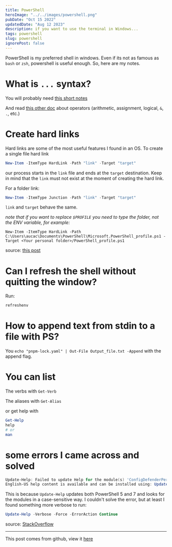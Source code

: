 ```yaml
---
title: PowerShell
heroImage: "../../images/powershell.png"
pubDate: "Oct 15 2022"
updatedDate: "Aug 12 2023"
description: if you want to use the terminal in Windows...
tags: powershell
slug: powershell
ignorePost: false
---
```


PowerShell is my preferred shell in windows. Even if its not as famous as `bash` or `zsh`, powershell is useful enough. So, here are my notes.

# What is `...` syntax?

You will probably need [this short notes](https://learnxinyminutes.com/docs/powershell/)

And read [this other doc](https://learn.microsoft.com/en-us/powershell/module/microsoft.powershell.core/about/about_operators?view=powershell-7.2) about operators (arithmetic, assignment, logical, `&`, `.`, etc.)

# Create hard links

Hard links are some of the most useful features I found in an OS. To create a single file hard link

```powershell
New-Item -ItemType HardLink -Path "link" -Target "target"
```

our process starts in the `link` file and ends at the `target` destination. Keep in mind that the `link` must not exist at the moment of creating the hard link.

For a folder link:

```powershell
New-Item -ItemType Junction -Path "link" -Target "target"
```

`link` and `target` behave the same.

_note that if you want to replace `$PROFILE` you need to type the folder, not the ENV variable, for example:_

```shell
New-Item -ItemType HardLink -Path C:\Users\aucac\Documents\PowerShell\Microsoft.PowerShell_profile.ps1 -Target <Your personal folder>/PowerShell_profile.ps1
```

source: [this post](https://winaero.com/create-symbolic-link-windows-10-powershell/)

# Can I refresh the shell without quitting the window?

Run:

```powershell
refreshenv
```

# How to append text from stdin to a file with PS?

You `echo "pnpm-lock.yaml" | Out-File Output_file.txt -Append` with the append flag.

# You can list

The verbs with `Get-Verb`

The aliases with `Get-Alias`

or get help with

```powershell
Get-Help
help
# or
man
```

# some errors I came across and solved

```powershell
Update-Help: Failed to update Help for the module(s) 'ConfigDefenderPerformance' with UI culture(s) {en-US} : One or more errors occurred. (Response status code does not indicate success: 404 (Not Found).).
English-US help content is available and can be installed using: Update-Help -UICulture en-US.
```

This is because `Update-Help` updates both PowerShell 5 and 7 and looks for the modules in a case-sensitive way. I couldn't solve the error, but at least I found something more verbose to run:

```powershell
Update-Help -Verbose -Force -ErrorAction Continue
```

source: [StackOverflow](https://stackoverflow.com/questions/65980636/is-anybody-having-this-powershell-update-help-command-issue#comment127321723_65982117)

---

This post comes from github, view it [here](https://github.com/AucaCoyan/blog/blob/main/powershell.md)
